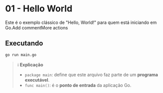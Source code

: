 # 01 - Hello World

Este é o exemplo clássico de "Hello, World!" para quem está iniciando em Go.Add commentMore actions

## Executando

```bash
go run main.go
```

> ℹ️ **Explicação**
>
> - `package main`: define que este arquivo faz parte de um **programa executável**.
> - `func main()`: é o **ponto de entrada** da aplicação Go.
